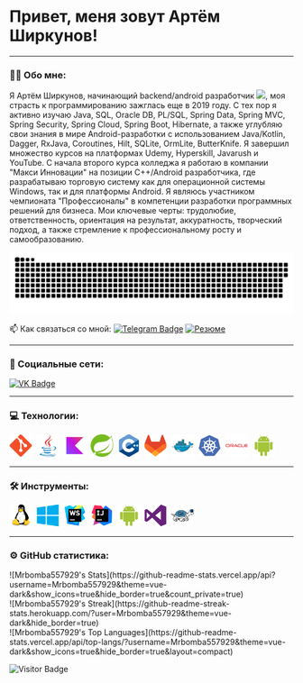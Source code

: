 
# Привет, меня зовут Артём Ширкунов!

---

### :man_technologist: Обо мне:

Я Артём Ширкунов, начинающий backend/android разработчик <img src="https://media.giphy.com/media/WUlplcMpOCEmTGBtBW/giphy.gif" width="30px">, моя страсть к программированию зажглась еще в 2019 году. С тех пор я активно изучаю Java, SQL, Oracle DB, PL/SQL, Spring Data, Spring MVC, Spring Security, Spring Cloud, Spring Boot, Hibernate, а также углубляю свои знания в мире Android-разработки с использованием Java/Kotlin, Dagger, RxJava, Coroutines, Hilt, SQLite, OrmLite, ButterKnife. Я завершил множество курсов на платформах Udemy, Hyperskill, Javarush и YouTube. С начала второго курса колледжа я работаю в компании "Макси Инновации" на позиции C++/Android разработчика, где разрабатываю торговую систему как для операционной системы Windows, так и для платформы Android. Я являюсь участником чемпионата "Профессионалы" в компетенции разработки программных решений для бизнеса. Мои ключевые черты: трудолюбие, ответственность, ориентация на результат, аккуратность, творческий подход, а также стремление к профессиональному росту и самообразованию.

<p align="center">
 <img width="600" src="assets/github-snake.svg" alt="snake"/>
</p>

:mailbox: Как связаться со мной: [![Telegram Badge](https://img.shields.io/badge/-sshiae-blue?style=flat&logo=Telegram&logoColor=white)](https://t.me/sshiae) [![Резюме](https://img.shields.io/badge/-Резюме-orange?style=flat&logo=hh.ru&logoColor=white)](https://vologda.hh.ru/resume/e2d4c1baff0b2de21f0039ed1f515170655262)

---

### 🤝 Социальные сети:

  <div id="badges">
    <a href="https://vk.com/shiae" target="_blank">
      <img src="https://cdn-icons-png.flaticon.com/512/145/145813.png" width="40" height="40" alt="VK Badge"/>
    </a>
  </div>

---

### 💻 Технологии:

<div>
  <img src="https://github.com/devicons/devicon/blob/master/icons/git/git-original.svg" title="Git" alt="Git" width="40" height="40"/>&nbsp;
  <img src="https://github.com/devicons/devicon/blob/master/icons/java/java-original.svg" title="Java" alt="Java" width="40" height="40"/>&nbsp;
  <img src="https://github.com/devicons/devicon/blob/master/icons/kotlin/kotlin-original.svg" title="Kotlin" alt="Kotlin" width="40" height="40"/>&nbsp;
  <img src="https://github.com/devicons/devicon/blob/master/icons/spring/spring-original.svg" title="Spring" alt="Spring" width="40" height="40"/>&nbsp;
  <img src="https://github.com/devicons/devicon/blob/master/icons/cplusplus/cplusplus-original.svg" title="C++" alt="C++" width="40" height="40"/>&nbsp;
  <img src="https://github.com/devicons/devicon/blob/master/icons/gitlab/gitlab-original.svg" title="GitLab" alt="GitLab" width="40" height="40"/>&nbsp;
  <img src="https://github.com/devicons/devicon/blob/master/icons/docker/docker-original.svg" title="Docker" alt="Docker" width="40" height="40"/>&nbsp;
  <img src="https://github.com/devicons/devicon/blob/master/icons/kubernetes/kubernetes-plain.svg" title="Kubernetes" alt="Kubernetes" width="40" height="40"/>&nbsp;
  <img src="https://github.com/devicons/devicon/blob/master/icons/oracle/oracle-original.svg" title="Oracle DB" alt="Oracle DB" width="40" height="40"/>&nbsp;
  <img src="https://github.com/devicons/devicon/blob/master/icons/android/android-original.svg" title="Android" alt="Android" width="40" height="40"/>&nbsp;
</div>

---

### 🛠 Инструменты:

<div>
  <img src="https://github.com/devicons/devicon/blob/master/icons/linux/linux-original.svg" title="Linux" alt="Linux" width="40" height="40"/>&nbsp;
  <img src="https://github.com/devicons/devicon/blob/master/icons/windows8/windows8-original.svg" title="Windows" alt="Windows" width="40" height="40"/>&nbsp;
  <img src="https://github.com/devicons/devicon/blob/master/icons/webstorm/webstorm-original.svg" title="WebStorm" alt="WebStorm" width="40" height="40"/>&nbsp;
  <img src="https://github.com/devicons/devicon/blob/master/icons/intellij/intellij-original.svg" title="IntelliJ IDEA" alt="IntelliJ IDEA" width="40" height="40"/>&nbsp;
  <img src="https://github.com/devicons/devicon/blob/master/icons/android/android-original.svg" title="Android Studio" alt="Android Studio" width="40" height="40"/>&nbsp;
  <img src="https://github.com/devicons/devicon/blob/master/icons/visualstudio/visualstudio-plain.svg" title="Visual Studio" alt="Visual Studio" width="40" height="40"/>&nbsp;
  <img src="https://github.com/devicons/devicon/blob/master/icons/tortoisegit/tortoisegit-original.svg" title="TortoiseGit" alt="TortoiseGit" width="40" height="40"/>&nbsp;
</div>

---

### ⚙️ GitHub статистика:

<div style="width: 100%;">
 ![Mrbomba557929's Stats](https://github-readme-stats.vercel.app/api?username=Mrbomba557929&theme=vue-dark&show_icons=true&hide_border=true&count_private=true) <br/>
 ![Mrbomba557929's Streak](https://github-readme-streak-stats.herokuapp.com/?user=Mrbomba557929&theme=vue-dark&hide_border=true) <br/>
 ![Mrbomba557929's Top Languages](https://github-readme-stats.vercel.app/api/top-langs/?username=Mrbomba557929&theme=vue-dark&show_icons=true&hide_border=true&layout=compact)
</div>

![Visitor Badge](https://visitor-badge.laobi.icu/badge?page_id=filimonovalexey)
